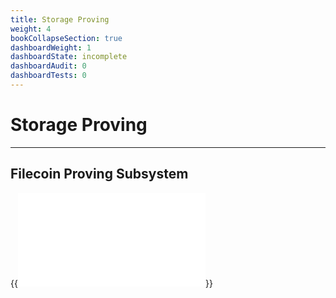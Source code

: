 ```yaml
---
title: Storage Proving
weight: 4
bookCollapseSection: true
dashboardWeight: 1
dashboardState: incomplete
dashboardAudit: 0
dashboardTests: 0
---
```


# Storage Proving
---

## Filecoin Proving Subsystem

{{<embed src="storage_proving_subsystem.id"  lang="go" >}}
